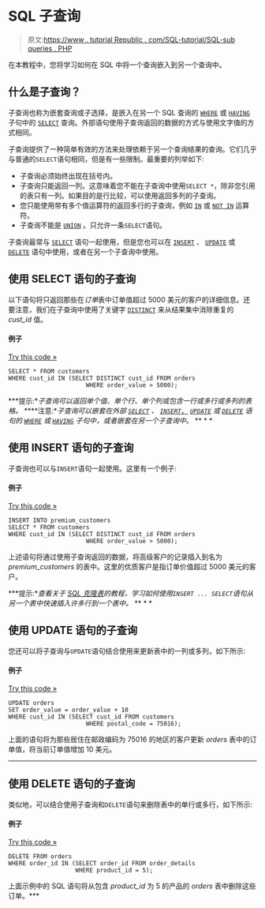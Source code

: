# SQL 子查询

> 原文:[https://www . tutorial Republic . com/SQL-tutorial/SQL-sub queries . PHP](https://www.tutorialrepublic.com/sql-tutorial/sql-subqueries.php)

在本教程中，您将学习如何在 SQL 中将一个查询嵌入到另一个查询中。

## 什么是子查询？

子查询也称为嵌套查询或子选择，是嵌入在另一个 SQL 查询的 [`WHERE`](sql-where-clause.php) 或 [`HAVING`](sql-having-clause.php) 子句中的 [`SELECT`](sql-select-statement.php) 查询。外部语句使用子查询返回的数据的方式与使用文字值的方式相同。

子查询提供了一种简单有效的方法来处理依赖于另一个查询结果的查询。它们几乎与普通的`SELECT`语句相同，但是有一些限制。最重要的列举如下:

*   子查询必须始终出现在括号内。
*   子查询只能返回一列。这意味着您不能在子查询中使用`SELECT *`，除非您引用的表只有一列。如果目的是行比较，可以使用返回多列的子查询。
*   您只能使用带有多个值运算符的返回多行的子查询，例如 [`IN`](sql-in-between-operators.php) 或 [`NOT IN`](sql-in-between-operators.php) 运算符。
*   子查询不能是 [`UNION`](sql-union-operation.php) 。只允许一条`SELECT`语句。

子查询最常与 [`SELECT`](sql-select-statement.php) 语句一起使用，但是您也可以在 [`INSERT`](sql-insert-statement.php) 、 [`UPDATE`](sql-update-statement.php) 或 [`DELETE`](sql-delete-statement.php) 语句中使用，或者在另一个子查询中使用。

## 使用 SELECT 语句的子查询

以下语句将只返回那些在*订单*表中订单值超过 5000 美元的客户的详细信息。还要注意，我们在子查询中使用了关键字 [`DISTINCT`](sql-distinct-clause.php) 来从结果集中消除重复的 *cust_id* 值。

#### 例子

[Try this code »](../codelab.php?topic=sql&file=subquery-inside-select-statement "Try this code using online Editor")

```
SELECT * FROM customers
WHERE cust_id IN (SELECT DISTINCT cust_id FROM orders 
                      WHERE order_value > 5000);
```

 ***提示:**子查询可以返回单个值、单个行、单个列或包含一行或多行或多列的表格。*  ****注意:**子查询可以嵌套在外部 [`SELECT`](sql-select-statement.php) 、 [`INSERT`、](sql-insert-statement.php) [`UPDATE`](sql-update-statement.php) 或 [`DELETE`](sql-delete-statement.php) 语句的 [`WHERE`](sql-where-clause.php) 或 [`HAVING`](sql-having-clause.php) 子句中，或者嵌套在另一个子查询中。*  ** * *

## 使用 INSERT 语句的子查询

子查询也可以与`INSERT`语句一起使用。这里有一个例子:

#### 例子

[Try this code »](../codelab.php?topic=sql&file=insert-statement-with-subquery "Try this code using online Editor")

```
INSERT INTO premium_customers 
SELECT * FROM customers 
WHERE cust_id IN (SELECT DISTINCT cust_id FROM orders 
                      WHERE order_value > 5000);
```

上述语句将通过使用子查询返回的数据，将高级客户的记录插入到名为 *premium_customers* 的表中。这里的优质客户是指订单价值超过 5000 美元的客户。

 ***提示:**查看关于 [SQL 克隆表](sql-cloning-tables.php)的教程，学习如何使用`INSERT ... SELECT`语句从另一个表中快速插入许多行到一个表中。*  ** * *

## 使用 UPDATE 语句的子查询

您还可以将子查询与`UPDATE`语句结合使用来更新表中的一列或多列，如下所示:

#### 例子

[Try this code »](../codelab.php?topic=sql&file=using-subquery-in-update-statement "Try this code using online Editor")

```
UPDATE orders
SET order_value = order_value + 10
WHERE cust_id IN (SELECT cust_id FROM customers 
                      WHERE postal_code = 75016);
```

上面的语句将为那些居住在邮政编码为 75016 的地区的客户更新 *orders* 表中的订单值，将当前订单值增加 10 美元。

* * *

## 使用 DELETE 语句的子查询

类似地，可以结合使用子查询和`DELETE`语句来删除表中的单行或多行，如下所示:

#### 例子

[Try this code »](../codelab.php?topic=sql&file=using-subquery-inside-delete-statement "Try this code using online Editor")

```
DELETE FROM orders
WHERE order_id IN (SELECT order_id FROM order_details 
                   WHERE product_id = 5);
```

上面示例中的 SQL 语句将从包含 *product_id* 为 5 的产品的 *orders* 表中删除这些订单。***